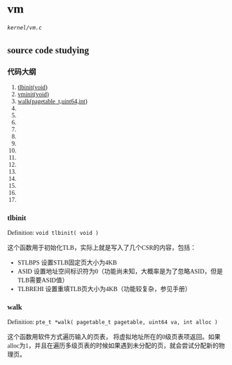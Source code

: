 <font face="ubuntu mono">

# vm 

###### `kernel/vm.c`

## source code studying

### 代码大纲 

1. [tlbinit(void)](###tlbinit)
2. [vminit(void)]()
3. [walk(pagetable_t,uint64,int)](###walk)
4. []()
5. []()
6. []()
7. []()
8. []()
9. []()
10. []()
11. []()
12. []()
13. []()
14. []()
15. []()
16. []()
17. []()

### tlbinit 

Definition:
`void tlbinit( void )`

这个函数用于初始化TLB，实际上就是写入了几个CSR的内容，包括：

- STLBPS 设置STLB固定页大小为4KB 
- ASID 设置地址空间标识符为0（功能尚未知，大概率是为了忽略ASID，但是TLB需要ASID值）
- TLBREHI 设置重填TLB页大小为4KB（功能较复杂，参见手册）

### walk

Definition: 
`pte_t *walk( pagetable_t pagetable, uint64 va, int alloc )`

这个函数用软件方式遍历输入的页表， 将虚拟地址所在的0级页表项返回。如果alloc为1，并且在遍历多级页表的时候如果遇到未分配的页，就会尝试分配新的物理页。
